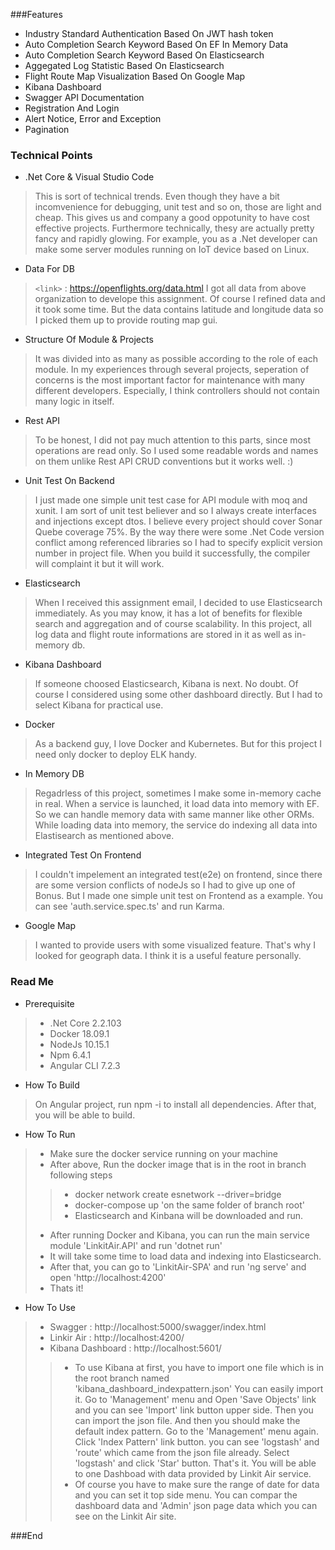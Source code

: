 
###Features
- Industry Standard Authentication Based On JWT hash token
- Auto Completion Search Keyword Based On EF In Memory Data
- Auto Completion Search Keyword Based On Elasticsearch
- Aggegated Log Statistic Based On Elasticsearch
- Flight Route Map Visualization Based On Google Map
- Kibana Dashboard
- Swagger API Documentation
- Registration And Login
- Alert Notice, Error and Exception
- Pagination


### Technical Points
- .Net Core & Visual Studio Code
>This is sort of technical trends. 
>Even though they have a bit incomvenience for debugging, unit test and so on, those are light and cheap. 
>This gives us and company a good oppotunity to have cost effective projects. 
>Furthermore technically, thesy are actually pretty fancy and rapidly glowing. 
>For example, you as a .Net developer can make some server modules running on IoT device based on Linux.

- Data For DB
>`<link>` : https://openflights.org/data.html 
>I got all data from above organization to develope this assignment. 
>Of course I refined data and it took some time. But the data contains latitude and longitude data so I picked them up to provide routing map gui.

- Structure Of Module & Projects
>It was divided into as many as possible according to the role of each module. 
>In my experiences through several projects, seperation of concerns is the most important factor for maintenance with many different developers. Especially, I think controllers should not contain many logic in itself.

- Rest API
>To be honest, I did not pay much attention to this parts, since most operations are read only. 
>So I used some readable words and names on them unlike Rest API CRUD conventions but it works well. :) 

- Unit Test On Backend
>I just made one simple unit test case for API module with moq and xunit.
>I am sort of unit test believer and so I always create interfaces and injections except dtos.
>I believe every project should cover Sonar Quebe coverage 75%.
>By the way there were some .Net Code version conflict among referenced libraries so I had to specify explicit version number in project file. 
>When you build it successfully, the compiler will complaint it but it will work.

- Elasticsearch
>When I received this assignment email, I decided to use Elasticsearch immediately. 
>As you may know, it has a lot of benefits for flexible search and aggregation and of course scalability. 
>In this project, all log data and flight route informations are stored in it as well as in-memory db.

- Kibana Dashboard
>If someone choosed Elasticsearch, Kibana is next. No doubt. 
>Of course I considered using some other dashboard directly. But I had to select Kibana for practical use.

- Docker
>As a backend guy, I love Docker and Kubernetes.
>But for this project I need only docker to deploy ELK handy.

- In Memory DB
>Regadrless of this project, sometimes I make some in-memory cache in real. When a service is launched, it load data into memory 
>with EF. So we can handle memory data with same manner like other ORMs. 
>While loading data into memory, the service do indexing all data into Elastisearch as mentioned above.

- Integrated Test On Frontend
>I couldn't impelement an integrated test(e2e) on frontend, since there are some version conflicts of nodeJs so I had to give up one of Bonus. 
>But I made one simple unit test on Frontend as a example. You can see 'auth.service.spec.ts' and run Karma.

- Google Map
>I wanted to provide users with some visualized feature. 
>That's why I looked for geograph data. I think it is a useful feature personally.

### Read Me
- Prerequisite
> - .Net Core 2.2.103
> - Docker 18.09.1
> - NodeJs 10.15.1
> - Npm 6.4.1
> - Angular CLI 7.2.3 

- How To Build
> On Angular project, run npm -i to install all dependencies.
> After that, you will be able to build.

- How To Run
> - Make sure the docker service running on your machine 
> - After above, Run the docker image that is in the root in branch following steps
>> - docker network create esnetwork --driver=bridge
>> - docker-compose up 'on the same folder of branch root'
>> - Elasticsearch and Kinbana will be downloaded and run.
> - After running Docker and Kibana, you can run the main service module 'LinkitAir.API' and run 'dotnet run'
> - It will take some time to load data and indexing into Elasticsearch.
> - After that, you can go to 'LinkitAir-SPA' and run 'ng serve' and open 'http://localhost:4200'
> - Thats it!

- How To Use
> - Swagger : http://localhost:5000/swagger/index.html
> - Linkir Air : http://localhost:4200/
> - Kibana Dashboard : http://localhost:5601/
>> - To use Kibana at first, you have to import one file which is in the root branch named 'kibana_dashboard_indexpattern.json'
	You can easily import it. Go to 'Management' menu and Open 'Save Objects' link and you can see 'Import' link button upper side.
	Then you can import the json file. And then you should make the default index pattern. Go to the 'Management' menu again.  
	Click 'Index Pattern' link button. you can see 'logstash' and 'route' which came from the json file already.
	Select 'logstash' and click 'Star' button. That's it. You will be able to one Dashboad with data provided by Linkit Air service.
>> - Of course you have to make sure the range of date for data and you can set it top side menu.
>> You can compar the dashboard data and 'Admin' json page data which you can see on the Linkit Air site.

###End
